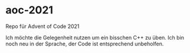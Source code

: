 # aoc-2021
Repo für Advent of Code 2021

Ich möchte die Gelegenheit nutzen um ein bisschen C++ zu üben.
Ich bin noch neu in der Sprache, der Code ist entsprechend unbeholfen.
